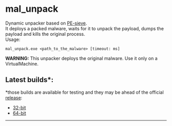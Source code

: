 # mal_unpack
Dynamic unpacker based on [PE-sieve](https://github.com/hasherezade/pe-sieve.git).<br/>
It deploys a packed malware, waits for it to unpack the payload, dumps the payload and kills the original process.</b><br/>
Usage:
```
mal_unpack.exe <path_to_the_malware> [timeout: ms]
```
<b>WARNING:</b> This unpacker deploys the original malware. Use it only on a VirtualMachine.

Latest builds*:
-
*those builds are available for testing and they may be ahead of the official [release](https://github.com/hasherezade/mal_unpack/releases):
+ [32-bit](https://goo.gl/ShvVWu)
+ [64-bit](https://goo.gl/92fx4P)
<hr/>
